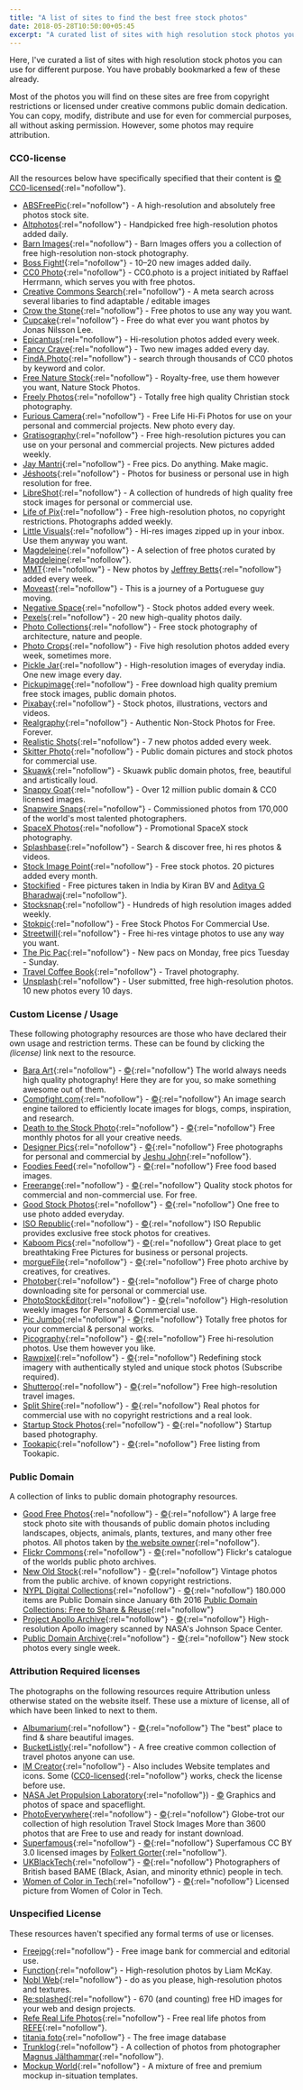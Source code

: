 ```yaml
---
title: "A list of sites to find the best free stock photos"
date: 2018-05-28T10:50:00+05:45
excerpt: "A curated list of sites with high resolution stock photos you can use for different purpose."
---
```


Here, I've curated a list of sites with high resolution stock photos you can use for different purpose. You have probably bookmarked a few of these already.

Most of the photos you will find on these sites are free from copyright restrictions or licensed under creative commons public domain dedication. You can copy, modify, distribute and use for even for commercial purposes, all without asking permission. However, some photos may require attribution.

### CC0-license

All the resources below have specifically specified that their content is [&copy; CC0-licensed](https://creativecommons.org/publicdomain/zero/1.0/){:rel="nofollow"}.

* [ABSFreePic](http://absfreepic.com/){:rel="nofollow"} - A high-resolution and absolutely free photos stock site.
* [Altphotos](https://altphotos.com){:rel="nofollow"} - Handpicked free high-resolution photos added daily.
* [Barn Images](https://barnimages.com/){:rel="nofollow"} - Barn Images offers you a collection of free high-resolution non-stock photography.
* [Boss Fight!](https://bossfight.co){:rel="nofollow"} - 10–20 new images added daily.
* [CC0 Photo](http://cc0.photo/){:rel="nofollow"} - CC0.photo is a project initiated by Raffael Herrmann, which serves you with free photos.
* [Creative Commons Search](http://search.creativecommons.org/){:rel="nofollow"} - A meta search across several libaries to find adaptable / editable images
* [Crow the Stone](http://crowthestone.tumblr.com/){:rel="nofollow"} - Free photos to use any way you want.
* [Cupcake](http://cupcake.nilssonlee.se/){:rel="nofollow"} - Free do what ever you want photos by Jonas Nilsson Lee.
* [Epicantus](http://epicantus.tumblr.com/){:rel="nofollow"} - Hi-resolution photos added every week.
* [Fancy Crave](http://fancycrave.com/){:rel="nofollow"} - Two new images added every day.
* [FindA.Photo](http://finda.photo/){:rel="nofollow"} - search through thousands of CC0 photos by keyword and color.
* [Free Nature Stock](http://freenaturestock.com/){:rel="nofollow"} - Royalty-free, use them however you want, Nature Stock Photos.
* [Freely Photos](https://freelyphotos.com/){:rel="nofollow"} - Totally free high quality Christian stock photography.
* [Furious Camera](http://furiouscamera.com/){:rel="nofollow"} - Free Life Hi-Fi Photos for use on your personal and commercial projects. New photo every day.
* [Gratisography](https://gratisography.com/){:rel="nofollow"} - Free high-resolution pictures you can use on your personal and commercial projects. New pictures added weekly.
* [Jay Mantri](http://jaymantri.com/){:rel="nofollow"} - Free pics. Do anything. Make magic.
* [Jéshoots](http://jeshoots.com/){:rel="nofollow"} - Photos for business or personal use in high resolution for free.
* [LibreShot](https://libreshot.com/){:rel="nofollow"} - A collection of hundreds of high quality free stock images for personal or commercial use.
* [Life of Pix](http://www.lifeofpix.com/){:rel="nofollow"} - Free high-resolution photos, no copyright restrictions. Photographs added weekly.
* [Little Visuals](http://littlevisuals.co/){:rel="nofollow"} - Hi-res images zipped up in your inbox. Use them anyway you want.
* [Magdeleine](https://magdeleine.co/browse/){:rel="nofollow"} - A selection of free photos curated by [Magdeleine](https://twitter.com/MagdeleinePhoto){:rel="nofollow"}.
* [MMT](https://mmtstock.com/){:rel="nofollow"} - New photos by [Jeffrey Betts](http://jeffreybetts.me/){:rel="nofollow"} added every week.
* [Moveast](http://moveast.me/){:rel="nofollow"} - This is a journey of a Portuguese guy moving.
* [Negative Space](https://negativespace.co/){:rel="nofollow"} - Stock photos added every week.
* [Pexels](https://www.pexels.com/){:rel="nofollow"} - 20 new high-quality photos daily.
* [Photo Collections](https://photocollections.io/){:rel="nofollow"} - Free stock photography of architecture, nature and people.
* [Photo Crops](https://www.photocrops.com/){:rel="nofollow"} - Five high resolution photos added every week, sometimes more.
* [Pickle Jar](http://www.picklejar.in/){:rel="nofollow"} - High-resolution images of everyday india. One new image every day.
* [Pickupimage](http://pickupimage.com/){:rel="nofollow"} - Free download high quality premium free stock images, public domain photos.
* [Pixabay](https://pixabay.com){:rel="nofollow"} - Stock photos, illustrations, vectors and videos.
* [Realgraphy](https://realgraphy.org/){:rel="nofollow"} - Authentic Non-Stock Photos for Free. Forever.
* [Realistic Shots](http://realisticshots.com/){:rel="nofollow"} - 7 new photos added every week.
* [Skitter Photo](https://skitterphoto.com/){:rel="nofollow"} - Public domain pictures and stock photos for commercial use.
* [Skuawk](http://skuawk.com/){:rel="nofollow"} - Skuawk public domain photos, free, beautiful and artistically loud.
* [Snappy Goat](https://snappygoat.com/){:rel="nofollow"} - Over 12 million public domain & CC0 licensed images.
* [Snapwire Snaps](http://snapwiresnaps.tumblr.com/){:rel="nofollow"} - Commissioned photos from 170,000 of the world's most talented photographers.
* [SpaceX Photos](https://www.flickr.com/photos/spacex/){:rel="nofollow"} - Promotional SpaceX stock photography.
* [Splashbase](http://www.splashbase.co/){:rel="nofollow"} - Search & discover free, hi res photos & videos.
* [Stock Image Point](http://www.stock-image-point.com/){:rel="nofollow"} - Free stock photos. 20 pictures added every month.
* [Stockified](https://www.stockified.com/) - Free pictures taken in India by Kiran BV and [Aditya G Bharadwaj](http://ab-dz.com/){:rel="nofollow"}.
* [Stocksnap](https://stocksnap.io/){:rel="nofollow"} - Hundreds of high resolution images added weekly.
* [Stokpic](http://stokpic.com/){:rel="nofollow"} - Free Stock Photos For Commercial Use.
* [Streetwill](http://streetwill.co/){:rel="nofollow"} - Free hi-res vintage photos to use any way you want.
* [The Pic Pac](https://thepicpac.com/){:rel="nofollow"} - New pacs on Monday, free pics Tuesday - Sunday.
* [Travel Coffee Book](http://travelcoffeebook.com/){:rel="nofollow"} - Travel photography.
* [Unsplash](https://unsplash.com/){:rel="nofollow"} - User submitted, free high-resolution photos. 10 new photos every 10 days.

### Custom License / Usage

These following photography resources are those who have declared their own usage and restriction terms. These can be found by clicking the *(license)* link next to the resource.

* [Bara Art](http://www.bara-art.com/){:rel="nofollow"} - [&copy;](http://www.bara-art.com/about/){:rel="nofollow"} The world always needs high quality photography! Here they are for you, so make something awesome out of them.
* [Compfight.com](http://compfight.com/){:rel="nofollow"} - [&copy;](https://www.flickr.com/creativecommons/){:rel="nofollow"} An image search engine tailored to efficiently locate images for blogs, comps, inspiration, and research.
* [Death to the Stock Photo](http://join.deathtothestockphoto.com/){:rel="nofollow"} - [&copy;](http://www.mediafire.com/file/2ifplcw682487nz/Death+to+the+Stock+Photo+-+Photograph+End+User+License+%281-2014%29+%281%29.pdf){:rel="nofollow"} Free monthly photos for all your creative needs.
* [Designer Pics](http://www.designerspics.com){:rel="nofollow"} - [&copy;](http://www.designerspics.com/faq-and-terms/){:rel="nofollow"} Free photographs for personal and commercial by [Jeshu John](https://twitter.com/jeshujohn){:rel="nofollow"}.
* [Foodies Feed](https://www.foodiesfeed.com/){:rel="nofollow"} - [&copy;](https://www.foodiesfeed.com/faq/){:rel="nofollow"} Free food based images.
* [Freerange](https://freerangestock.com/){:rel="nofollow"} - [&copy;](https://freerangestock.com/licensing.php){:rel="nofollow"} Quality stock photos for commercial and non-commercial use. For free.
* [Good Stock Photos](https://goodstock.photos/){:rel="nofollow"} - [&copy;](https://goodstock.photos/about/){:rel="nofollow"} One free to use photo added everyday.
* [ISO Republic](https://isorepublic.com/){:rel="nofollow"} - [&copy;](https://isorepublic.com/terms/){:rel="nofollow"} ISO Republic provides exclusive free stock photos for creatives.
* [Kaboom Pics](https://kaboompics.com/){:rel="nofollow"} - [&copy;](https://kaboompics.com/page/license-and-faq){:rel="nofollow"} Great place to get breathtaking Free Pictures for business or personal projects.
* [morgueFile](https://morguefile.com/){:rel="nofollow"} - [&copy;](https://morguefile.com/terms){:rel="nofollow"} Free photo archive by creatives, for creatives.
* [Photober](https://www.photober.com/){:rel="nofollow"} - [&copy;](https://www.photober.com/terms/){:rel="nofollow"} Free of charge photo downloading site for personal or commercial use.
* [PhotoStockEditor](http://photostockeditor.com){:rel="nofollow"} - [&copy;](http://photostockeditor.com/#small-dialog){:rel="nofollow"} High-resolution weekly images for Personal & Commercial use.
* [Pic Jumbo](https://picjumbo.com/){:rel="nofollow"} - [&copy;](https://picjumbo.com/faq-and-terms/){:rel="nofollow"} Totally free photos for your commercial & personal works.
* [Picography](https://picography.co/){:rel="nofollow"} - [&copy;](https://picography.co/terms/){:rel="nofollow"} Free hi-resolution photos. Use them however you like.
* [Rawpixel](https://www.rawpixel.com/){:rel="nofollow"} - [&copy;](https://www.rawpixel.com/free-image-license){:rel="nofollow"} Redefining stock imagery with authentically styled and unique stock photos (Subscribe required).
* [Shutteroo](http://shutteroo.com/){:rel="nofollow"} - [&copy;](http://shutteroo.com/about/){:rel="nofollow"} Free high-resolution travel images.
* [Split Shire](https://www.splitshire.com/){:rel="nofollow"} - [&copy;](https://www.splitshire.com/about/){:rel="nofollow"} Real photos for commercial use with no copyright restrictions and a real look.
* [Startup Stock Photos](http://startupstockphotos.com/){:rel="nofollow"} - [&copy;](http://startupstockphotos.com/terms-of-use){:rel="nofollow"} Startup based photography.
* [Tookapic](https://stock.tookapic.com/photos?filter=free){:rel="nofollow"} - [&copy;](https://tookapic.com/terms){:rel="nofollow"} Free listing from Tookapic.

### Public Domain

A collection of links to public domain photography resources.

* [Good Free Photos](https://www.goodfreephotos.com){:rel="nofollow"} - [&copy;](https://www.goodfreephotos.com/pages/creative-commons-license-terms){:rel="nofollow"} A large free stock photo site with thousands of public domain photos including landscapes, objects, animals, plants, textures, and many other free photos. All photos taken by [the website owner](https://www.goodfreephotos.com/pages/about-me){:rel="nofollow"}.
* [Flickr Commons](https://www.flickr.com/commons){:rel="nofollow"} - [&copy;](https://www.flickr.com/commons/usage/){:rel="nofollow"} Flickr's catalogue of the worlds public photo archives.
* [New Old Stock](https://nos.twnsnd.co/){:rel="nofollow"} - [&copy;](https://nos.twnsnd.co/rights-and-usage){:rel="nofollow"} Vintage photos from the public archive. of known copyright restrictions.
* [NYPL Digital Collections](https://digitalcollections.nypl.org/){:rel="nofollow"} - [&copy;](https://www.nypl.org/help/about-nypl/legal-notices/website-terms-and-conditions){:rel="nofollow"} 180.000 items are Public Domain since January 6th 2016 [Public Domain Collections: Free to Share & Reuse](https://www.nypl.org/research/collections/digital-collections/public-domain){:rel="nofollow"}
* [Project Apollo Archive](https://www.flickr.com/people/projectapolloarchive/?rb=1){:rel="nofollow"} - [&copy;](https://creativecommons.org/publicdomain/mark/1.0/){:rel="nofollow"} High-resolution Apollo imagery scanned by NASA's Johnson Space Center.
* [Public Domain Archive](http://publicdomainarchive.com/){:rel="nofollow"} - [&copy;](https://creativecommons.org/publicdomain/zero/1.0/){:rel="nofollow"} New stock photos every single week.

### Attribution Required licenses

The photographs on the following resources require Attribution unless otherwise stated on the website itself. These use a mixture of license, all of which have been linked to next to them.

* [Albumarium](http://albumarium.com/){:rel="nofollow"} - [&copy;](http://albumarium.com/terms){:rel="nofollow"} The "best" place to find & share beautiful images.
* [BucketListly](http://photos.bucketlistly.com/){:rel="nofollow"} - A free creative common collection of travel photos anyone can use.
* [IM Creator](http://imcreator.com/free){:rel="nofollow"} - Also includes Website templates and icons. Some ([CC0-licensed](https://creativecommons.org/publicdomain/zero/1.0/){:rel="nofollow"} works, check the license before use.
* [NASA Jet Propulsion Laboratory](https://www.jpl.nasa.gov/spaceimages/){:rel="nofollow"}) - [&copy;](https://www.jpl.nasa.gov/imagepolicy/) Graphics and photos of space and spaceflight.
* [PhotoEverywhere](http://photoeverywhere.co.uk/){:rel="nofollow"} - [&copy;](https://creativecommons.org/licenses/by/2.5/){:rel="nofollow"} Globe-trot our collection of high resolution Travel Stock Images More than 3600 photos that are Free to use and ready for instant download.
* [Superfamous](https://superfamous.com/Images){:rel="nofollow"} - [&copy;](https://creativecommons.org/licenses/by/3.0/){:rel="nofollow"} Superfamous CC BY 3.0 licensed images by [Folkert Gorter](https://twitter.com/folkertgorter){:rel="nofollow"}.
* [UKBlackTech](http://ukblacktech.com/stockphotos/){:rel="nofollow"} - [&copy;](https://creativecommons.org/licenses/by/4.0/){:rel="nofollow"} Photographers of British based BAME (Black, Asian, and minority ethnic) people in tech.
* [Women of Color in Tech](https://www.flickr.com/photos/wocintechchat/){:rel="nofollow"} - [&copy;](https://creativecommons.org/licenses/by/2.0/){:rel="nofollow"} Licensed picture from Women of Color in Tech.

### Unspecified License

These resources haven't specified any formal terms of use or licenses.

* [Freejpg](http://en.freejpg.com.ar/){:rel="nofollow"} - Free image bank for commercial and editorial use.
* [Function](http://wefunction.com/category/free-photos/){:rel="nofollow"} - High-resolution photos by Liam McKay.
* [Nobl Web](https://noblweb.com/){:rel="nofollow"} - do as you please, high-resolution photos and textures.
* [Re:splashed](http://www.resplashed.com/){:rel="nofollow"} - 670 (and counting) free HD images for your web and design projects.
* [Refe Real Life Photos](http://getrefe.tumblr.com){:rel="nofollow"} - Free real life photos from [REFE](http://getrefe.com/){:rel="nofollow"}.
* [titania foto](http://www.titania-foto.com){:rel="nofollow"} - The free image database
* [Trunklog](http://trunklog.com/){:rel="nofollow"} - A collection of photos from photographer [Magnus Jälthammar](https://twitter.com/jalthammar){:rel="nofollow"}.
* [Mockup World](https://www.mockupworld.co){:rel="nofollow"} - A mixture of free and premium mockup in-situation templates.
